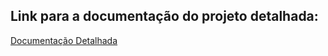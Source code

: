 ## Link para a documentação do projeto detalhada:
[Documentação Detalhada](https://gitlab.com/Castelhano30/lidero-app/-/blob/main/README.md)
